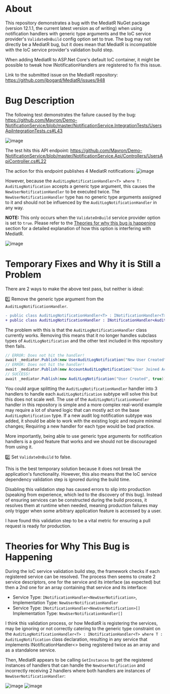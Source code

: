 # About
This repository demonstrates a bug with the MediatR NuGet package (version 12.1.1, the current latest version as of writing) when using notification handlers with generic type arguments and the IoC service provider's `ValidateOnBuild` config option set to true.
The bug may not directly be a MediatR bug, but it does mean that MediatR is incompatible with the IoC service provider's validation build step.

When adding MediatR to ASP.Net Core's default IoC container, it might be possible to tweak how INotificationHandlers are registered to fix this issue.

Link to the submitted issue on the MediatR repository: https://github.com/jbogard/MediatR/issues/948

# Bug Description
The following test demonstrates the failure caused by the bug:
https://github.com/Mayron/Demo-NotificationService/blob/master/NotificationService.IntegrationTests/UsersApiIntegrationTests.cs#L43

![image](https://github.com/Mayron/Demo-NotificationService/assets/5854995/a14b59b0-9d09-4ab1-a8a8-5a412c784d05)

The test hits this API endpoint:
https://github.com/Mayron/Demo-NotificationService/blob/master/NotificationService.Api/Controllers/UsersApiController.cs#L22

The action for this endpoint publishes 4 MediatR notifications:
![image](https://github.com/Mayron/Demo-NotificationService/assets/5854995/d04da39e-147c-4d0b-949d-6c68ba535977)

However, because the `AuditLogNotificationHandler<T> where T: AuditLogNotification` accepts a generic type argument, this causes the `NewUserNotificationHandler` to be executed twice.
The `NewUserNotificationHandler` type has no generic type arguments assigned to it and should not be influenced by the `AuditLogNotificationHandler` in any way.

**NOTE:** This only occurs when the `ValidateOnBuild` service provider option is set to `true`. Please refer to the [Theories for why this bug is happening](#theories-for-why-this-bug-is-happening) section for a detailed explanation of how this option is interfering with MediatR.

![image](https://github.com/Mayron/Demo-NotificationService/assets/5854995/e2c1f344-30c7-4d04-93aa-5e8828fd8b38)

# Temporary Fixes and Why it is Still a Problem
There are 2 ways to make the above test pass, but neither is ideal:

1️⃣ Remove the generic type argument from the `AuditLogNotificationHandler`.

```diff
- public class AuditLogNotificationHandler<T> : INotificationHandler<T> where T : AuditLogNotification
+ public class AuditLogNotificationHandler : INotificationHandler<AuditLogNotification>
```

The problem with this is that the `AuditLogNotificationHandler` class currently works. Removing this means that it no longer handles subclass types of `AuditLogNotification` and the other test included in this repository then fails.

```csharp
// ERROR: Does not hit the handler!
await _mediator.Publish(new UserAuditLogNotification("New User Created", newUser.Id));
// ERROR: Does not hit the handler!
await _mediator.Publish(new AccountAuditLogNotification("User Joined Account", accountId));
// SUCCESS!
await _mediator.Publish(new AuditLogNotification("User Created", true));
```

You could argue splitting the `AuditLogNotificationHandler` handler into 3 handlers to handle each `AuditLogNotification` subtype will solve this but this does not scale well.
The use of the `AuditLogNotificationHandler` handler in this repository is simple and a more complex real-world example may require a lot of shared logic that can mostly act on the base `AuditLogNotification` type.
If a new audit log notification subtype was added, it should be able to work with the existing logic and require minimal changes; Requiring a new handler for each type would be bad practice.

More importantly, being able to use generic type arguments for notification handlers is a good feature that works and we should not be discouraged from using it.

2️⃣ Set `ValidateOnBuild` to false.

This is the best temporary solution because it does not break the application's functionality.
However, this also means that the IoC service dependency validation step is ignored during the build time. 

Disabling this validation step has caused errors to slip into production (speaking from experience, which led to the discovery of this bug).
Instead of ensuring services can be constructed during the build process, it resolves them at runtime when needed, meaning production failures may only trigger when some arbitrary application feature is accessed by a user.

I have found this validation step to be a vital metric for ensuring a pull request is ready for production.

# Theories for Why This Bug is Happening

During the IoC service validation build step, the framework checks if each registered service can be resolved.
The process then seems to create 2 service descriptors, one for the service and its interface (as expected) but then a 2nd one for an array containing that service and its interface:

- Service Type: `INotificationHandler<NewUserNotification>`, Implementation Type: `NewUserNotificationHandler`
- Service Type: `INotificationHandler<NewUserNotification>[]` Implementation Type: `NewUserNotificationHandler[]`

I think this validation process, or how MediatR is registering the services, may be ignoring or not correctly catering to the generic type constraint on the `AuditLogNotificationHandler<T> : INotificationHandler<T> where T : AuditLogNotification` class declaration,
resulting in any service that implements INotificationHandler<> being registered twice as an array and as a standalone service. 

Then, MediatR appears to be calling `GetInstances` to get the registered instances of handlers that can handle the `NewUserNotification` and incorrectly receiving 2 handlers where both handlers are instances of `NewUserNotificationHandler`:

![image](https://github.com/Mayron/Demo-NotificationService/assets/5854995/799f7312-6ed8-46a3-9865-8992e3959f5e)
![image](https://github.com/Mayron/Demo-NotificationService/assets/5854995/2185b894-169f-42f1-b380-39aa7b7b69a8)
